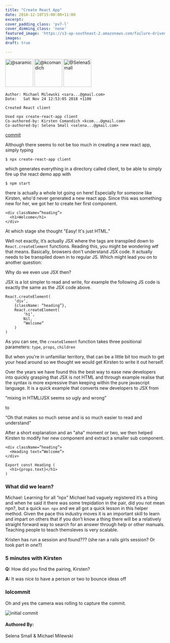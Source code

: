```yaml
---
title: "Create React App"
date: 2018-12-10T15:00:00+11:00
excerpt: 
cover_padding_class: 'pv7-l'
cover_dimming_class: 'none'
featured_image: 'https://s3-ap-southeast-2.amazonaws.com/failure-driven-blog/railscamp-24-woodfield-hobart/commit_02_kirsten_comandich_de721fedc80.gif'
images:
draft: true

---
```


<img alt="@saramic" src="//github.com/saramic.png" style="display: inline; width: 88px;" height="88" />
<img alt="@kcomandich" src="//github.com/kcomandich.png" style="display: inline; width: 88px;" height="88" />
<img alt="@SelenaSmall" src="//github.com/SelenaSmall.png" style="display: inline; width: 88px;" height="88" />

    Author: Michael Milewski <sara...@gmail.com>
    Date:   Sat Nov 24 12:53:05 2018 +1100

    Created React client
    
    Used npx create-react-app client
    Co-authored-by: Kirsten Comandich <kcom...@gmail.com>
    Co-authored-by: Selena Small <selena...@gmail.com>


[commit](https://github.com/failure-driven/railscamp-search-term/graphs/contributors)

Although there seems to not be too much in creating a new react app, simply typing

```
$ npx create-react-app client
```

which generates everything in a directory called client, to be able to simply fire up the react demo app with

```
$ npm start
```

there is actually a whole lot going on here! Especially for someone like Kirsten, who'd never generated a new react app. 
Since this was something new for her, we got her to create her first component.

```
<div className=”heading”>
  <h1>Welcome</h1>
</div>
```

At which stage she thought "Easy! It's just HTML."

Well not exactly, it’s actually JSX where the tags are transpiled down to `React.createElement` functions. Reading this,
you might be wondering wtf that means. Basically, browsers don't understand JSX code. It actually needs to be transpiled
down in to regular JS. Which might lead you on to another question:

Why do we even use JSX then?

JSX is a lot simpler to read and write, for example the following JS code is exactly the same as the JSX code above.

```
React.createElement(
    ‘div’,
    {className: “heading”},
    React.createElement(
        ‘h1’,
        Nil,
        “Welcome”
    )
)
```

As you can see, the `createElement` function takes three positional parameters: `type`, `props`, `children`

But when you're in unfamiliar territory, that can be a little bit too much to get your head around so we thought we 
would get Kirsten to write it out herself.

Over the years we have found this the best way to ease new developers into quickly grasping that JSX is not HTML and 
through example realise that the syntax is more expressive than keeping within the pure javascript language. It is a 
quick example that converts new developers to JSX from 

“mixing in HTML/JSX seems so ugly and wrong” 

to 

“Oh that makes so much sense and is so much easier to read and understand”

After a short explanation and an "aha" moment or two, we then helped Kirsten to modify her new component and extract 
a smaller sub component.

```
<div className=”heading”>
  <Heading text=”Welcome”>
</div>

Export const Heading (
  <h1>{props.text}</h1>
)
```

### What did we learn?

Michael: 
Learning for all “npx” Michael had vaguely registered it’s a thing and when he said it there was some trepidation in 
the pair, did you not mean npn?, but a quick `man npx` and we all got a quick lesson in this helper method. Given the 
pace this industry moves it is an important skill to learn and impart on others that if you don’t know a thing there 
will be a relatively straight forward way to search for an answer through help or other manuals. Teaching people to 
teach themsleves is very scalable.

Kristen has run a session and found??? (she ran a rails girls session? Or took part in one?)

### 5 minutes with Kirsten

**Q:** How did you find the pairing, Kirsten?

**A:** It was nice to have a person or two to bounce ideas off

### lolcommit

Oh and yes the camera was rolling to capture the commit.

![initial commit](https://s3-ap-southeast-2.amazonaws.com/failure-driven-blog/railscamp-24-woodfield-hobart/commit_02_kirsten_comandich_de721fedc80.gif)

#### Authored By:

Selena Small & Michael Milewski
